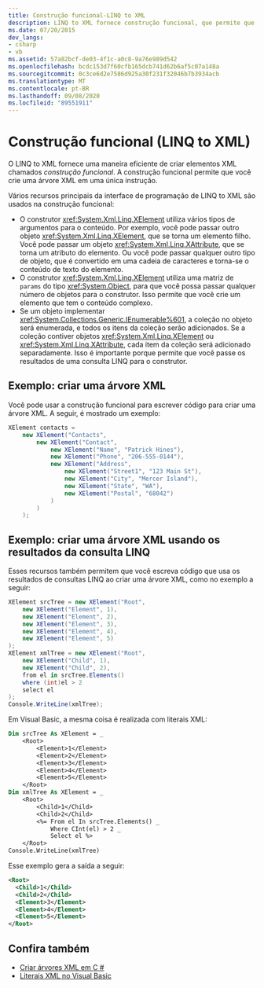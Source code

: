 ```yaml
---
title: Construção funcional-LINQ to XML
description: LINQ to XML fornece construção funcional, que permite que você crie uma árvore XML em uma única instrução.
ms.date: 07/20/2015
dev_langs:
- csharp
- vb
ms.assetid: 57a82bcf-de03-4f1c-a0c8-9a76e989d542
ms.openlocfilehash: bcdc153d7f60cfb165dcb741d62b6af5c07a148a
ms.sourcegitcommit: 0c3ce6d2e7586d925a30f231f32046b7b3934acb
ms.translationtype: MT
ms.contentlocale: pt-BR
ms.lasthandoff: 09/08/2020
ms.locfileid: "89551911"
---
```

# <a name="functional-construction-linq-to-xml"></a>Construção funcional (LINQ to XML)

O LINQ to XML fornece uma maneira eficiente de criar elementos XML chamados *construção funcional*. A construção funcional permite que você crie uma árvore XML em uma única instrução.

Vários recursos principais da interface de programação de LINQ to XML são usados na construção funcional:

- O construtor <xref:System.Xml.Linq.XElement> utiliza vários tipos de argumentos para o conteúdo. Por exemplo, você pode passar outro objeto <xref:System.Xml.Linq.XElement>, que se torna um elemento filho. Você pode passar um objeto <xref:System.Xml.Linq.XAttribute>, que se torna um atributo do elemento. Ou você pode passar qualquer outro tipo de objeto, que é convertido em uma cadeia de caracteres e torna-se o conteúdo de texto do elemento.
- O construtor <xref:System.Xml.Linq.XElement> utiliza uma matriz de `params` do tipo <xref:System.Object>, para que você possa passar qualquer número de objetos para o construtor. Isso permite que você crie um elemento que tem o conteúdo complexo.
- Se um objeto implementar <xref:System.Collections.Generic.IEnumerable%601>, a coleção no objeto será enumerada, e todos os itens da coleção serão adicionados. Se a coleção contiver objetos <xref:System.Xml.Linq.XElement> ou <xref:System.Xml.Linq.XAttribute>, cada item da coleção será adicionado separadamente. Isso é importante porque permite que você passe os resultados de uma consulta LINQ para o construtor.

## <a name="example-create-an-xml-tree"></a>Exemplo: criar uma árvore XML

Você pode usar a construção funcional para escrever código para criar uma árvore XML. A seguir, é mostrado um exemplo:

```csharp
XElement contacts =
    new XElement("Contacts",
        new XElement("Contact",
            new XElement("Name", "Patrick Hines"),
            new XElement("Phone", "206-555-0144"),
            new XElement("Address",
                new XElement("Street1", "123 Main St"),
                new XElement("City", "Mercer Island"),
                new XElement("State", "WA"),
                new XElement("Postal", "68042")
            )
        )
    );
```

## <a name="example-create-an-xml-tree-using-linq-query-results"></a>Exemplo: criar uma árvore XML usando os resultados da consulta LINQ

Esses recursos também permitem que você escreva código que usa os resultados de consultas LINQ ao criar uma árvore XML, como no exemplo a seguir:

```csharp
XElement srcTree = new XElement("Root",
    new XElement("Element", 1),
    new XElement("Element", 2),
    new XElement("Element", 3),
    new XElement("Element", 4),
    new XElement("Element", 5)
);
XElement xmlTree = new XElement("Root",
    new XElement("Child", 1),
    new XElement("Child", 2),
    from el in srcTree.Elements()
    where (int)el > 2
    select el
);
Console.WriteLine(xmlTree);
```

Em Visual Basic, a mesma coisa é realizada com literais XML:

```vb
Dim srcTree As XElement = _
    <Root>
        <Element>1</Element>
        <Element>2</Element>
        <Element>3</Element>
        <Element>4</Element>
        <Element>5</Element>
    </Root>
Dim xmlTree As XElement = _
    <Root>
        <Child>1</Child>
        <Child>2</Child>
        <%= From el In srcTree.Elements() _
            Where CInt(el) > 2 _
            Select el %>
    </Root>
Console.WriteLine(xmlTree)
```

Esse exemplo gera a saída a seguir:

```xml
<Root>
  <Child>1</Child>
  <Child>2</Child>
  <Element>3</Element>
  <Element>4</Element>
  <Element>5</Element>
</Root>
```

## <a name="see-also"></a>Confira também

- [Criar árvores XML em C #](create-xml-trees.md)
- [Literais XML no Visual Basic](xml-literals.md)
